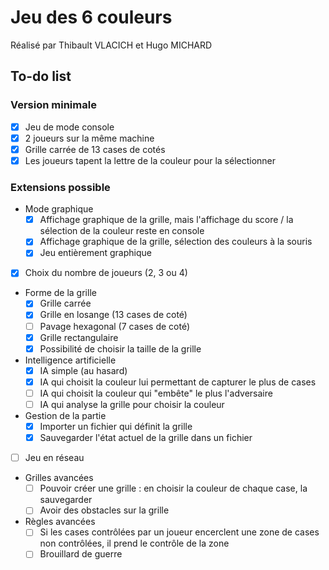 # Jeu des 6 couleurs

Réalisé par Thibault VLACICH et Hugo MICHARD

## To-do list

### Version minimale
- [x] Jeu de mode console
- [x] 2 joueurs sur la même machine
- [x] Grille carrée de 13 cases de cotés
- [x] Les joueurs tapent la lettre de la couleur pour la sélectionner

### Extensions possible
- Mode graphique
  - [x] Affichage graphique de la grille, mais l'affichage du score / la sélection de la couleur reste en console
  - [x] Affichage graphique de la grille, sélection des couleurs à la souris
  - [x] Jeu entièrement graphique
- [x] Choix du nombre de joueurs (2, 3 ou 4)
- Forme de la grille
  - [x] Grille carrée
  - [x] Grille en losange (13 cases de coté)
  - [ ] Pavage hexagonal (7 cases de coté)
  - [x] Grille rectangulaire
  - [x] Possibilité de choisir la taille de la grille
- Intelligence artificielle
  - [x] IA simple (au hasard)
  - [x] IA qui choisit la couleur lui permettant de capturer le plus de cases
  - [ ] IA qui choisit la couleur qui "embête" le plus l'adversaire
  - [ ] IA qui analyse la grille pour choisir la couleur
- Gestion de la partie
  - [x] Importer un fichier qui définit la grille
  - [x] Sauvegarder l'état actuel de la grille dans un fichier
- [ ] Jeu en réseau
- Grilles avancées
  - [ ] Pouvoir créer une grille : en choisir la couleur de chaque case, la sauvegarder
  - [ ] Avoir des obstacles sur la grille
- Règles avancées
  - [ ] Si les cases contrôlées par un joueur encerclent une zone de cases non contrôlées, il prend le contrôle de la zone
  - [ ] Brouillard de guerre
